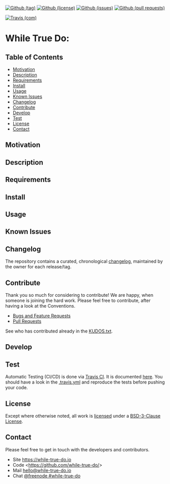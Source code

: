 <!--
reference: https://www.makeareadme.com/
-->

<!-- TODO: Shields

Fix links properly and replace <REPONAME>.
-->

<!-- github shields -->
[![Github (tag)](https://img.shields.io/github/tag/while-true-do/<REPONAME>?style=flat-square)](https://github.com/while-true-do/<REPONAME>/tags)
[![Github (license)](https://img.shields.io/github/license/while-true-do/<REPONAME>?style=flat-square)](https://github.com/while-true-do/<REPONAME>/blob/main/LICENSE)
[![Github (issues)](https://img.shields.io/github/issues/while-true-do/<REPONAME>?style=flat-square)](https://github.com/while-true-do/<REPONAME>/issues)
[![Github (pull requests)](https://img.shields.io/github/issues-pr/while-true-do/<REPONAME>?style=flat-square)](https://github.com/while-true-do/<REPONAME>/pulls)

<!-- build shields -->
[![Travis (com)](https://img.shields.io/travis/com/while-true-do/<REPONAME>?style=flat-square)](https://travis-ci.com/while-true-do/<REPONAME>)

<!-- TODO: Header

Replace <REPONAME> and <DESCRIPTION> with proper texts.
It should be the same wording like in the remote repository.
-->

# While True Do: <REPONAME>

<DESCRIPTION>

## Table of Contents

- [Motivation](#motivation)
- [Description](#description)
- [Requirements](#requirements)
- [Install](#install)
- [Usage](#usage)
- [Known Issues](#known-issues)
- [Changelog](#changelog)
- [Contribute](#contribute)
- [Develop](#develop)
- [Test](#test)
- [License](#license)
- [Contact](#contact)

## Motivation

<!-- TODO: Motivation

This section describes the motivation to create the code.

Why is this repository needed?
Which problem is solved?
Who may need it?
-->

## Description

<!-- TODO: Description

This section describes the product/code itself. Feel free to use subsections
to showcase Features, Pictures, Diagrams, etc.

What does this repository provide?
What does it not provide?
Which features are covered?

Optional: Add subsections for features, screenshots, etc.
-->

## Requirements

<!-- TODO Requirements

This section describes what one needs to run the code in production.

What is needed beforehand?
What are prerequisites to start with an installation?
Are there any dependencies, that needs to be solved?

Optional: Use and link a docs/REQUIREMENTS.md
-->

## Install

<!-- TODO Install

This section describes how to install the product to actually use it.

How to install the content?
Are there manual steps?
Providing a step-by-step guide is recommended.

Optional: Use and link a docs/INSTALL.md
-->

## Usage

<!-- TODO Usage

This section describes how to use the product.

How to use the content?
Can you provide some simple examples?
Can you provide enhanced examples?

Optional: Use and link a docs/USAGE.md
-->

## Known Issues

<!-- TODO Known Issues

This section is reserved to list known issues.

Is there something broken?
Are workarounds present?
-->

## Changelog

The repository contains a curated, chronological [changelog](CHANGELOG.md),
maintained by the owner for each release/tag.

## Contribute

Thank you so much for considering to contribute! We are happy, when someone is
joining the hard work. Please feel free to contribute, after having a look at
the Conventions.

<!-- TODO Contribute

Fix the repository links.
-->

- [Bugs and Feature Requests](https://github.com/while-true-do/<REPONAME>/issues)
- [Pull Requests](https://github.com/while-true-do/<REPONAME>/pulls)

See who has contributed already in the [KUDOS.txt](KUDOS.txt).

## Develop

<!-- TODO Develop

This section describes how one can start to help developing the code.

How to setup the development environment?
Are there special requirements?
Do you suggest / recommend something for developers?

Optional: Use and link a docs/DEVELOP.md
-->

## Test

Automatic Testing (CI/CD) is done via [Travis CI](https://travis-ci.com/). It is
documented [here](https://docs.travis-ci.com/). You should have a look in the
[.travis.yml](./.travis.yml) and reproduce the tests before pushing your code.

<!-- TODO Test

Add your guideline, how to test.
How to execute the tests locally?
What is automatically done?

Optional: Use and link a docs/TEST.md
Optional: Provide additional test scripts and helpers in tests/
-->

## License

Except where otherwise noted, all work is [licensed](LICENSE) under a
[BSD-3-Clause License](https://opensource.org/licenses/BSD-3-Clause).

## Contact

Please feel free to get in touch with the developers and contributors.

- Site <https://while-true-do.io>
- Code <https://github.com/while-true-do/<REPONAME>>
- Mail [hello@while-true-do.io](mailto:hello@while-true-do.io)
- Chat [@freenode #while-true-do](https://webchat.freenode.net/#while-true-do)
